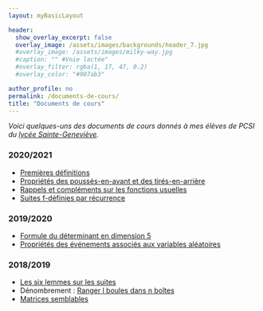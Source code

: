 ```yaml
---
layout: myBasicLayout

header:
  show_overlay_excerpt: false
  overlay_image: /assets/images/backgrounds/header_7.jpg
  #overlay_image: /assets/images/milky-way.jpg
  #caption: "" #Voie lactée"
  #overlay_filter: rgba(1, 17, 47, 0.2)
  #overlay_color: "#907ab3"

author_profile: no
permalink: /documents-de-cours/
title: "Documents de cours"
---
```


*Voici quelques-uns des documents de cours donnés à mes élèves de PCSI du [lycée Sainte-Geneviève](https://www.bginette.com).*


### 2020/2021
- [Premières définitions](premieres_definitions.pdf)
- [Propriétés des poussés-en-avant et des tirés-en-arrière](proprietes_des_pousses_et_des_tires.pdf)
- [Rappels et compléments sur les fonctions usuelles](rappels_et_complements_fonctions.pdf)
- [Suites f-définies par récurrence](PCSI_2020_21_suites_f_recurrentes.pdf)

### 2019/2020
- [Formule du déterminant en dimension 5](2019_20_PCSI_determinant_en_dimension_5.pdf)
- [Propriétés des événements associés aux variables aléatoires](proprietes_des_evenements_associes_aux_VA.pdf)

### 2018/2019
- [Les six lemmes sur les suites](2018_19_les_six_lemmes.pdf)
- Dénombrement : [Ranger l boules dans n boîtes](boules_indiscernables.pdf)
- [Matrices semblables](2018_2019_matrices_semblables.pdf)
